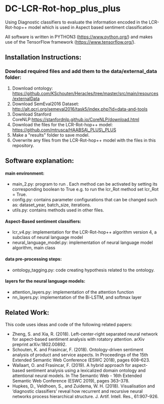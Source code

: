 # DC-LCR-Rot-hop_plus_plus
Using Diagnostic classifiers to evaluate the information encoded in the LCR-Rot-hop++ model which is used in Aspect based sentiment classification


All software is written in PYTHON3 (https://www.python.org/) and makes use of the TensorFlow framework (https://www.tensorflow.org/).


## Installation Instructions:
### Dowload required files and add them to the data/external_data folder:
1. Download ontology: https://github.com/KSchouten/Heracles/tree/master/src/main/resources/externalData
2. Download SemEval2016 Dataset: http://alt.qcri.org/semeval2016/task5/index.php?id=data-and-tools
3. Download Stanford CoreNLP:https://stanfordnlp.github.io/CoreNLP/download.html
4. Download the files for the LCR-Rot-hop++ model: https://github.com/mtrusca/HAABSA\_PLUS\_PLUS
5. Make a "results" folder to save model.
6. Overwrite any files from the LCR-Rot-hop++ model with the files in this repository.

## Software explanation:
#### main environment:
- main_2.py: program to run . Each method can be activated by setting its corresponding boolean to True e.g. to run the lcr_Rot method set lcr_Rot = True.
- config.py: contains parameter configurations that can be changed such as: dataset_year, batch_size, iterations.
- utils.py: contains methods used in other files.
#### Aspect-Based sentiment classifiers:
- lcr_v4.py:  implementation for the LCR-Rot-hop++ algorithm version 4, a subclass of neural language model
- neural_language_model.py: implementation of neural language model algorithm, main class
#### data pre-processing steps:
- ontology_tagging.py: code creating hypothesis related to the ontology.
#### layers for the neural language models:
- attention_layers.py: implementation of the attention function
- nn_layers.py: implementation of the Bi-LSTM, and softmax layer



## Related Work: ##
This code uses ideas and code of the following related papers:
- Zheng, S. and Xia, R. (2018). Left-center-right separated neural network for aspect-based sentiment analysis with rotatory attention. arXiv preprint arXiv:1802.00892.
- Schouten, K. and Frasincar, F. (2018). Ontology-driven sentiment analysis of product and service aspects. In Proceedings of the 15th Extended Semantic Web Conference (ESWC 2018), pages 608–623.
- Wallaart, O. and Frasincar, F. (2019). A hybrid approach for aspect-based sentiment analysis using a lexicalized domain ontology and attentional neural models. In The Semantic Web - 16th Extended Semantic Web Conference (ESWC 2019), pages 363–378.
- Hupkes, D., Veldhoen, S., and Zuidema, W. H. (2018). Visualisation and ’diagnostic classifiers’ reveal how recurrent and recursive neural networks process hierarchical structure. J. Artif. Intell. Res., 61:907–926.
